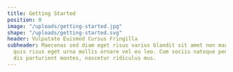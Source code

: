```yaml
---
title: Getting Started
position: 0
image: "/uploads/getting-started.jpg"
shape: "/uploads/getting-started.svg"
header: Vulputate Euismod Cursus Fringilla
subheader: Maecenas sed diam eget risus varius blandit sit amet non magna. Nullam
  quis risus eget urna mollis ornare vel eu leo. Cum sociis natoque penatibus et magnis
  dis parturient montes, nascetur ridiculus mus.
---
```


